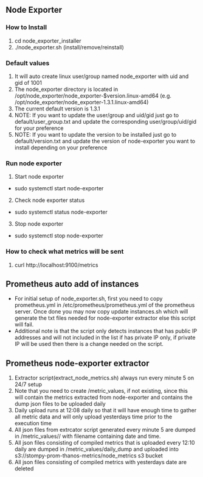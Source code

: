 ## Node Exporter
### How to Install
1. cd node_exporter_installer
2. ./node_exporter.sh (install/remove/reinstall)

### Default values
1. It will auto create linux user/group named node_exporter with uid and gid of 1001
2. The node_exporter directory is located in /opt/node_exporter/node_exporter-$version.linux-amd64 (e.g. /opt/node_exporter/node_exporter-1.3.1.linux-amd64)
3. The current default version is 1.3.1
4. NOTE: If you want to update the user/group and uid/gid just go to default/user_group.txt and update the corresponding user/group/uid/gid for your preference
5. NOTE: If you want to update the version to be installed just go to default/version.txt and update the version of node-exporter you want to install depending on your preference

### Run node exporter
1. Start node exporter
  - sudo systemctl start node-exporter
2. Check node exporter status
  - sudo systemctl status node-exporter
3. Stop node exporter
  - sudo systemctl stop node-exporter

### How to check what metrics will be sent
1. curl http://localhost:9100/metrics


## Prometheus auto add of instances
- For initial setup of node_exporter.sh, first you need to copy prometheus.yml in /etc/prometheus/prometheus.yml of the prometheus server. Once done you may now copy update instances.sh which will generate the txt files needed for node-exporter extractor else this script will fail.
- Additional note is that the script only detects instances that has public IP addresses and will not included in the list if has private IP only, if private IP will be used then there is a change needed on the script.


## Prometheus node-exporter extractor 
1. Extractor script(extract_node_metrics.sh) always run every minute 5 on 24/7 setup
2. Note that you need to create /metric_values, if not existing, since this will contain the metrics extracted from node-exporter and contains the dump json files to be uploaded daily
3. Daily upload runs at 12:08 daily so that it will have enough time to gather all metric data and will only upload yesterdays time prior to the execution time
4. All json files from extrcator script generated every minute 5 are dumped in /metric_values/<prometheus-target-label>/<node-exporter-metric> with filename containing date and time.
5. All json files consisting of compiled metrics that is uploaded every 12:10 daily are dumped in /metric_values/daily_dump and uploaded into s3://stompy-prom-thanos-metrics/node_metrics s3 bucket
6. All json files consisting of compiled metrics with yesterdays date are deleted